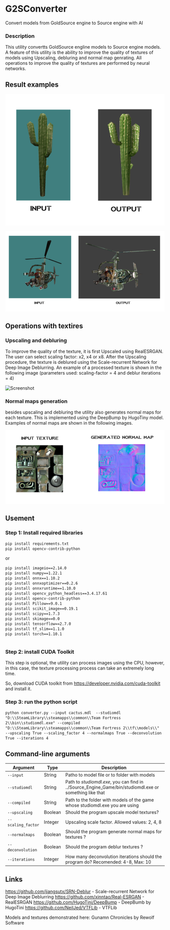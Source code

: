 # G2SConverter
Convert models from GoldSource engine to Source engine with AI

### Description

This utility convertts GoldSource engline models to Source engine models. A feature of this utility is the ability to improve the quality of textures of models using Upscaling, debluring and normal map genrating.
All operations to improve the quality of textures are performed by neural networks.

## Result examples

![Screenshot](ex_1.png)



![Screenshot](ex_2.png)


## Operations with textires

### Upscaling and debluring

To improve the quality of the texture, it is first Upscaled using RealESRGAN. The user can select scaling factor: x2, x4 or x8. After the Upscaling procedure, the texture is deblured using the Scale-recurrent Network for Deep Image Deblurring. An example of a processed texture is shown in the following image (parameters used: scaling-factor = 4 and deblur iterations = 4)

![Screenshot](ex_3.bmp)


### Normal maps generation

besides upscaling and debluring the utility also generates normal maps for each texture. This is implemented using the DeepBump by HugoTiny model. Examples of normal maps are shown in the following images.

![Screenshot](ex_4.png)

## Usement 

### Step 1: Install required libraries

```
pip install requirements.txt
pip install opencv-contrib-python
```

or 

```
pip install imageio==2.14.0
pip install numpy==1.22.1
pip install onnx==1.10.2
pip install onnxoptimizer==0.2.6
pip install onnxruntime==1.10.0
pip install opencv_python_headless==3.4.17.61
pip install opencv-contrib-python
pip install Pillow==9.0.1
pip install scikit_image==0.19.1
pip install scipy==1.7.3
pip install skimage==0.0
pip install tensorflow==2.7.0
pip install tf_slim==1.1.0
pip install torch==1.10.1


```

### Step 2: install CUDA Toolkit

This step is optional, the utility can process images using the CPU, however, in this case, the texture processing process can take an extremely long time.

So, download CUDA toolkit from https://developer.nvidia.com/cuda-toolkit and install it.

### Step 3: run the python script

```
python converter.py --input cactus.mdl  --studiomdl   "D:\\SteamLibrary\\steamapps\\common\\Team Fortress 2\\bin\\studiomdl.exe" --compiled "D:\\SteamLibrary\\steamapps\\common\\Team Fortress 2\\tf\\models\\"  --upscaling True --scaling_factor 4 --normalmaps True --deconvolution True --iterations 4
```

## Command-line arguments

| Argument | Type | Description |
| --- | --- | --- |
| `--input` | String | Patho to model file or to folder with models |
| `--studiomdl` | String | Path to *studiomdl.exe*, you can find in ../Source_Engine_Game/bin/studiomdl.exe  or something like that |
| `--compiled` | String | Path to the folder with models of the game whose studiomdl.exe you are using |
| `--upscaling` | Boolean | Should the program  upscale model textures? |
| `--scaling_factor`| Integer | Upscaling scale factor. Allowed values: 2, 4, 8 |
| `--normalmaps` | Boolean | Should the program generate normal maps for textures ? |
| `--deconvolution` | Boolean | Should the program deblur textures ? |
| `--iterations` | Integer | How many deconvolution iterations should the program do? Recomended: 4-8, Max: 10 |

## Links

https://github.com/jiangsutx/SRN-Deblur - Scale-recurrent Network for Deep Image Deblurring
https://github.com/xinntao/Real-ESRGAN - RealESRGAN
https://github.com/HugoTini/DeepBump - DeepBumb by HugoTini
https://github.com/NeilJed/VTFLib - VTFLib 

Models and textures demonstrated here: Gunamn Chronicles by Rewolf Software
